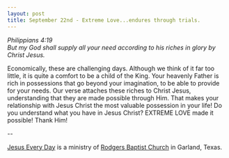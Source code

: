 ```yaml
---
layout: post
title: September 22nd - Extreme Love...endures through trials.
---
```


_Philippians 4:19  
But my God shall supply all your need according to his riches in
glory by Christ Jesus._

Economically, these are challenging days. Although we think of it
far too little, it is quite a comfort to be a child of the King. Your
heavenly Father is rich in possessions that go beyond your
imagination, to be able to provide for your needs. Our verse attaches
these riches to Christ Jesus, understanding that they are made
possible through Him. That makes your relationship with Jesus Christ
the most valuable possession in your life! Do you understand what you
have in Jesus Christ? EXTREME LOVE made it possible! Thank Him!

 --

<a href=http://jesuseveryday.net>Jesus Every Day</a> is a ministry of <a href=http://rodgersbaptist.net>Rodgers Baptist Church</a> in Garland, Texas.
